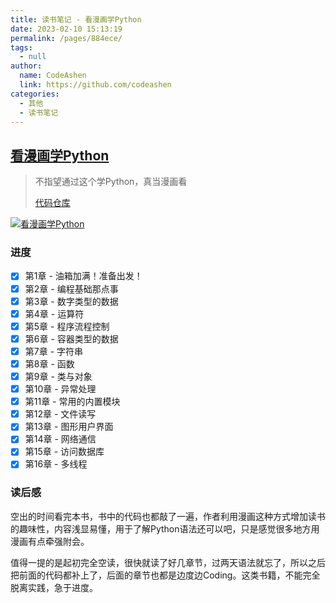 ```yaml
---
title: 读书笔记 - 看漫画学Python
date: 2023-02-10 15:13:19
permalink: /pages/884ece/
tags: 
  - null
author: 
  name: CodeAshen
  link: https://github.com/codeashen
categories: 
  - 其他
  - 读书笔记
---
```

## [看漫画学Python](https://book.douban.com/subject/35069146/)

> 不指望通过这个学Python，真当漫画看
>
> [代码仓库](https://github.com/codeashen/Python-Journey/tree/master/Cartoon-Python)

[![看漫画学Python](https://img1.doubanio.com/view/subject/l/public/s33651878.jpg)](https://book.douban.com/subject/35069146/)

### 进度

- [x] 第1章 -  油箱加满！准备出发！
- [x] 第2章 -  编程基础那点事
- [x] 第3章 -  数字类型的数据
- [x] 第4章 -  运算符
- [x] 第5章 -  程序流程控制
- [x] 第6章 -  容器类型的数据
- [x] 第7章 -  字符串
- [x] 第8章 -  函数
- [x] 第9章 -  类与对象
- [x] 第10章 - 异常处理
- [x] 第11章 - 常用的内置模块
- [x] 第12章 - 文件读写
- [x] 第13章 - 图形用户界面
- [x] 第14章 - 网络通信
- [x] 第15章 - 访问数据库
- [x] 第16章 - 多线程

### 读后感

空出的时间看完本书，书中的代码也都敲了一遍，作者利用漫画这种方式增加读书的趣味性，内容浅显易懂，用于了解Python语法还可以吧，只是感觉很多地方用漫画有点牵强附会。

值得一提的是起初完全空读，很快就读了好几章节，过两天语法就忘了，所以之后把前面的代码都补上了，后面的章节也都是边度边Coding。这类书籍，不能完全脱离实践，急于进度。

